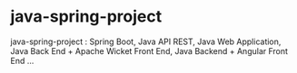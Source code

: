 # java-spring-project
java-spring-project : Spring Boot, Java API REST, Java Web Application, Java Back End + Apache Wicket Front End, Java Backend + Angular Front End ...
